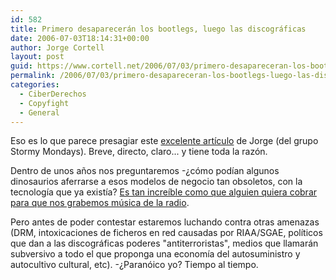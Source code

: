 ```yaml
---
id: 582
title: Primero desaparecerán los bootlegs, luego las discográficas
date: 2006-07-03T18:14:31+00:00
author: Jorge Cortell
layout: post
guid: https://www.cortell.net/2006/07/03/primero-desapareceran-los-bootlegs-luego-las-discograficas/
permalink: /2006/07/03/primero-desapareceran-los-bootlegs-luego-las-discograficas/
categories:
  - CiberDerechos
  - Copyfight
  - General
---
```

Eso es lo que parece presagiar este <a title="fin del bootleg" target="_blank" href="https://www.stormymondays.com/rainydays/2006/07/cmo-internet-acab-con-la-piratera.html">excelente artí­culo</a> de Jorge (del grupo Stormy Mondays). Breve, directo, claro... y tiene toda la razón.

Dentro de unos años nos preguntaremos -¿cómo podí­an algunos dinosaurios aferrarse a esos modelos de negocio tan obsoletos, con la tecnologí­a que ya existí­a? <a target="_blank" title="cobrar por grabar d ela radio" href="https://blogs.baquia.com/zumodered/post/2006/06/27/ale-gusta-cancion-suena-la-radio-comprela-ya">Es tan increí­ble como que alguien quiera cobrar para que nos grabemos música de la radio</a>.
  
Pero antes de poder contestar estaremos luchando contra otras amenazas (DRM, intoxicaciones de ficheros en red causadas por RIAA/SGAE, polí­ticos que dan a las discográficas poderes "antiterroristas", medios que llamarán subversivo a todo el que proponga una economí­a del autosuministro y autocultivo cultural, etc). -¿Paranóico yo? Tiempo al tiempo.